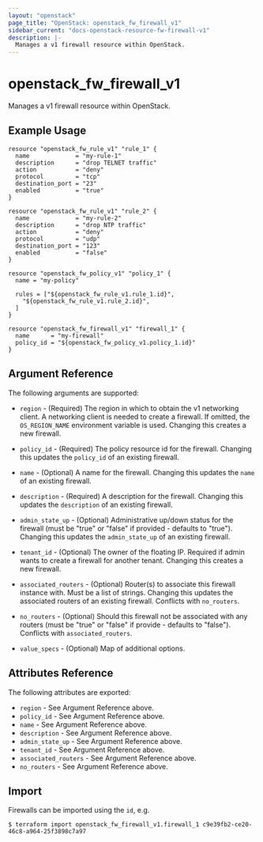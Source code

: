 ```yaml
---
layout: "openstack"
page_title: "OpenStack: openstack_fw_firewall_v1"
sidebar_current: "docs-openstack-resource-fw-firewall-v1"
description: |-
  Manages a v1 firewall resource within OpenStack.
---
```


# openstack\_fw\_firewall_v1

Manages a v1 firewall resource within OpenStack.

## Example Usage

```hcl
resource "openstack_fw_rule_v1" "rule_1" {
  name             = "my-rule-1"
  description      = "drop TELNET traffic"
  action           = "deny"
  protocol         = "tcp"
  destination_port = "23"
  enabled          = "true"
}

resource "openstack_fw_rule_v1" "rule_2" {
  name             = "my-rule-2"
  description      = "drop NTP traffic"
  action           = "deny"
  protocol         = "udp"
  destination_port = "123"
  enabled          = "false"
}

resource "openstack_fw_policy_v1" "policy_1" {
  name = "my-policy"

  rules = ["${openstack_fw_rule_v1.rule_1.id}",
    "${openstack_fw_rule_v1.rule_2.id}",
  ]
}

resource "openstack_fw_firewall_v1" "firewall_1" {
  name      = "my-firewall"
  policy_id = "${openstack_fw_policy_v1.policy_1.id}"
}
```

## Argument Reference

The following arguments are supported:

* `region` - (Required) The region in which to obtain the v1 networking client.
    A networking client is needed to create a firewall. If omitted, the
    `OS_REGION_NAME` environment variable is used. Changing this creates a new
    firewall.

* `policy_id` - (Required) The policy resource id for the firewall. Changing
    this updates the `policy_id` of an existing firewall.

* `name` - (Optional) A name for the firewall. Changing this
    updates the `name` of an existing firewall.

* `description` - (Required) A description for the firewall. Changing this
    updates the `description` of an existing firewall.

* `admin_state_up` - (Optional) Administrative up/down status for the firewall
    (must be "true" or "false" if provided - defaults to "true").
    Changing this updates the `admin_state_up` of an existing firewall.

* `tenant_id` - (Optional) The owner of the floating IP. Required if admin wants
    to create a firewall for another tenant. Changing this creates a new
    firewall.

* `associated_routers` - (Optional) Router(s) to associate this firewall instance
    with. Must be a list of strings. Changing this updates the associated routers
    of an existing firewall. Conflicts with `no_routers`.

* `no_routers` - (Optional) Should this firewall not be associated with any routers
    (must be "true" or "false" if provide - defaults to "false").
    Conflicts with `associated_routers`.

* `value_specs` - (Optional) Map of additional options.

## Attributes Reference

The following attributes are exported:

* `region` - See Argument Reference above.
* `policy_id` - See Argument Reference above.
* `name` - See Argument Reference above.
* `description` - See Argument Reference above.
* `admin_state_up` - See Argument Reference above.
* `tenant_id` - See Argument Reference above.
* `associated_routers` - See Argument Reference above.
* `no_routers` - See Argument Reference above.

## Import

Firewalls can be imported using the `id`, e.g.

```
$ terraform import openstack_fw_firewall_v1.firewall_1 c9e39fb2-ce20-46c8-a964-25f3898c7a97
```
